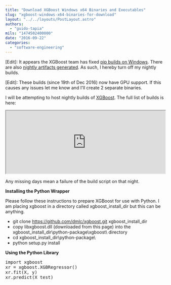 ```yaml
---
title: "Download XGBoost Windows x64 Binaries and Executables"
slug: "xgboost-windows-x64-binaries-for-download"
layout: "../../layouts/PostLayout.astro"
authors: 
  - "guido-tapia"
mils: "1474502400000"
date: "2016-09-22"
categories: 
  - "software-engineering"
---
```


\[Edit\]: It appears the XGBoost team has fixed [pip builds on Windows](https://pypi.org/project/xgboost/#files). There are also [nightly artifacts generated](https://xgboost-ci.net/blue/organizations/jenkins/xgboost-win64/activity). As such, I hereby turn off my nightly builds.

\[Edit\]: These builds (since 19th of Dec 2016) now have GPU support. If this causes any issues let me know and I'll create 2 separate binaries.

I will be attempting to host nightly builds of [XGBoost](https://github.com/dmlc/xgboost). The full list of builds is here: 

<iframe src="http://ssl.picnet.com.au/xgboost/Index.aspx" width="100%" height="200"></iframe>

Any missing days mean a failure of the build script on that night.

**Installing the Python Wrapper**

Please follow these instructions to prepare XGBoost for use with Python. I am placing xgboost in a directory called xgboost\_install\_dir but this can be anything.

- git clone https://github.com/dmlc/xgboost.git xgboost\_install\_dir
- copy libxgboost.dll (downloaded from this page) into the xgboost\_install\_dir\\python-package\\xgboost\\ directory
- cd xgboost\_install\_dir\\python-package\\
- python setup.py install

**Using the Python Library**

<pre>import xgboost
xr = xgboost.XGBRegressor()
xr.fit(X, y)
xr.predict(X_test)</pre>


